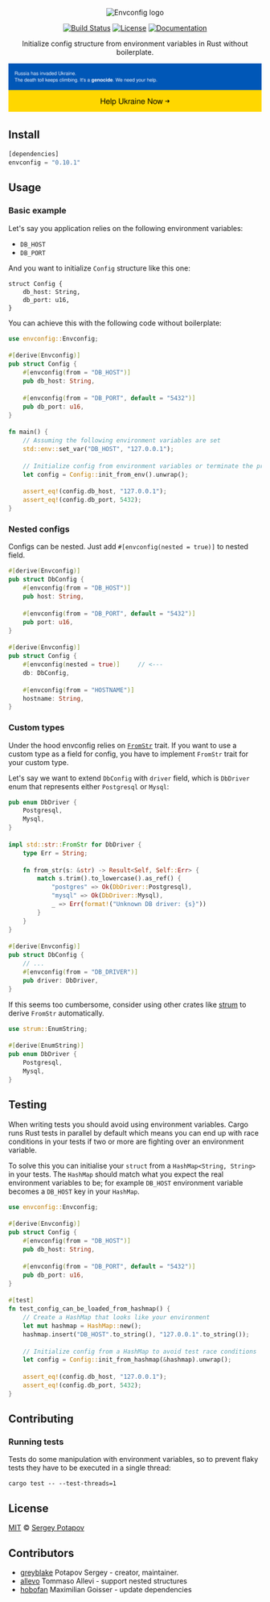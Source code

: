 <p align="center"><img width="200" src="https://raw.githubusercontent.com/greyblake/envconfig-rs/master/logo/envconfig.svg" alt="Envconfig logo"></p>

<p align="center">
<a href="https://travis-ci.org/greyblake/envconfig-rs" rel="nofollow"><img src="https://travis-ci.org/greyblake/envconfig-rs.svg?branch=master" alt="Build Status"></a>
<a href="https://raw.githubusercontent.com/greyblake/envconfig-rs/master/LICENSE" rel="nofollow"><img src="https://img.shields.io/badge/license-MIT-blue.svg" alt="License"></a>
<a href="https://docs.rs/envconfig" rel="nofollow"><img src="https://docs.rs/envconfig/badge.svg" alt="Documentation"></a>
<p>

<p align="center">Initialize config structure from environment variables in Rust without boilerplate.</p>

[![Stand With Ukraine](https://raw.githubusercontent.com/vshymanskyy/StandWithUkraine/main/banner2-direct.svg)](https://stand-with-ukraine.pp.ua/)

## Install

```rust
[dependencies]
envconfig = "0.10.1"
```

## Usage

### Basic example

Let's say you application relies on the following environment variables:

* `DB_HOST`
* `DB_PORT`

And you want to initialize `Config` structure like this one:

```rust,ignore
struct Config {
    db_host: String,
    db_port: u16,
}
```

You can achieve this with the following code without boilerplate:

```rust
use envconfig::Envconfig;

#[derive(Envconfig)]
pub struct Config {
    #[envconfig(from = "DB_HOST")]
    pub db_host: String,

    #[envconfig(from = "DB_PORT", default = "5432")]
    pub db_port: u16,
}

fn main() {
    // Assuming the following environment variables are set
    std::env::set_var("DB_HOST", "127.0.0.1");

    // Initialize config from environment variables or terminate the process.
    let config = Config::init_from_env().unwrap();

    assert_eq!(config.db_host, "127.0.0.1");
    assert_eq!(config.db_port, 5432);
}
```

### Nested configs

Configs can be nested. Just add `#[envconfig(nested = true)]` to nested field.

```rust
#[derive(Envconfig)]
pub struct DbConfig {
    #[envconfig(from = "DB_HOST")]
    pub host: String,

    #[envconfig(from = "DB_PORT", default = "5432")]
    pub port: u16,
}

#[derive(Envconfig)]
pub struct Config {
    #[envconfig(nested = true)]     // <---
    db: DbConfig,

    #[envconfig(from = "HOSTNAME")]
    hostname: String,
}
```


### Custom types

Under the hood envconfig relies on [`FromStr`](https://doc.rust-lang.org/std/str/trait.FromStr.html) trait.
If you want to use a custom type as a field for config, you have to implement `FromStr` trait for your custom type.

Let's say we want to extend `DbConfig` with `driver` field, which is `DbDriver` enum that represents either `Postgresql` or `Mysql`:

```rust
pub enum DbDriver {
    Postgresql,
    Mysql,
}

impl std::str::FromStr for DbDriver {
    type Err = String;

    fn from_str(s: &str) -> Result<Self, Self::Err> {
        match s.trim().to_lowercase().as_ref() {
            "postgres" => Ok(DbDriver::Postgresql),
            "mysql" => Ok(DbDriver::Mysql),
            _ => Err(format!("Unknown DB driver: {s}"))
        }
    }
}

#[derive(Envconfig)]
pub struct DbConfig {
    // ...
    #[envconfig(from = "DB_DRIVER")]
    pub driver: DbDriver,
}
```

If this seems too cumbersome, consider using other crates like [strum](https://docs.rs/strum/latest/strum/) to derive `FromStr` automatically.

```rust
use strum::EnumString;

#[derive(EnumString)]
pub enum DbDriver {
    Postgresql,
    Mysql,
}
```

## Testing

When writing tests you should avoid using environment variables. Cargo runs Rust tests in parallel by default which means
you can end up with race conditions in your tests if two or more are fighting over an environment variable.

To solve this you can initialise your `struct` from a `HashMap<String, String>` in your tests. The `HashMap` should
match what you expect the real environment variables to be; for example `DB_HOST` environment variable becomes a
`DB_HOST` key in your `HashMap`.

```rust
use envconfig::Envconfig;

#[derive(Envconfig)]
pub struct Config {
    #[envconfig(from = "DB_HOST")]
    pub db_host: String,

    #[envconfig(from = "DB_PORT", default = "5432")]
    pub db_port: u16,
}

#[test]
fn test_config_can_be_loaded_from_hashmap() {
    // Create a HashMap that looks like your environment
    let mut hashmap = HashMap::new();
    hashmap.insert("DB_HOST".to_string(), "127.0.0.1".to_string());

    // Initialize config from a HashMap to avoid test race conditions
    let config = Config::init_from_hashmap(&hashmap).unwrap();

    assert_eq!(config.db_host, "127.0.0.1");
    assert_eq!(config.db_port, 5432);
}
```

## Contributing

### Running tests

Tests do some manipulation with environment variables, so to
prevent flaky tests they have to be executed in a single thread:

```
cargo test -- --test-threads=1
```

## License

[MIT](https://github.com/greyblake/envconfig-rs/blob/master/LICENSE) © [Sergey Potapov](http://greyblake.com/)

## Contributors

- [greyblake](https://github.com/greyblake) Potapov Sergey - creator, maintainer.
- [allevo](https://github.com/allevo) Tommaso Allevi - support nested structures
- [hobofan](https://github.com/hobofan) Maximilian Goisser - update dependencies

